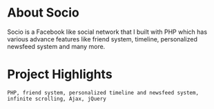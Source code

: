 # About Socio
Socio is a Facebook like social network that I built with PHP which has various advance features like friend system, timeline, personalized newsfeed system and many more.
#	Project Highlights
	PHP, friend system, personalized timeline and newsfeed system, infinite scrolling, Ajax, jQuery
